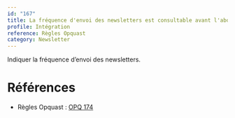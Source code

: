```yaml
---
id: "167"
title: La fréquence d'envoi des newsletters est consultable avant l'abonnement.
profile: Intégration
reference: Règles Opquast
category: Newsletter
---
```


Indiquer la fréquence d’envoi des newsletters.

# Références

* Règles Opquast : [OPQ 174](https://checklists.opquast.com/fr/assurance-qualite-web/la-frequence-denvoi-des-newsletters-est-consultable-avant-labonnement)

